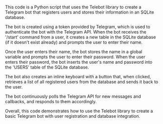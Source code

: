 

This code is a Python script that uses the Telebot library to create a Telegram bot that registers users and stores their information in an SQLite database.

The bot is created using a token provided by Telegram, which is used to authenticate the bot with the Telegram API. When the bot receives the '/start' command from a user, it creates a new table in the SQLite database (if it doesn't exist already) and prompts the user to enter their name.

Once the user enters their name, the bot stores the name in a global variable and prompts the user to enter their password. When the user enters their password, the bot inserts the user's name and password into the 'USERS' table of the SQLite database.

The bot also creates an inline keyboard with a button that, when clicked, retrieves a list of all registered users from the database and sends it back to the user.

The bot continuously polls the Telegram API for new messages and callbacks, and responds to them accordingly.

Overall, this code demonstrates how to use the Telebot library to create a basic Telegram bot with user registration and database integration.

